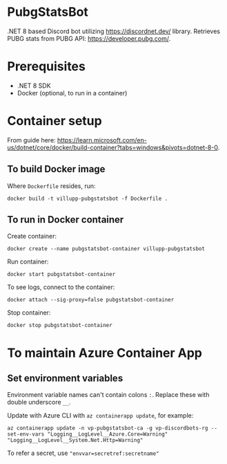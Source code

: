 # PubgStatsBot

.NET 8 based Discord bot utilizing https://discordnet.dev/ library. Retrieves PUBG stats from PUBG API: https://developer.pubg.com/.

# Prerequisites

- .NET 8 SDK
- Docker (optional, to run in a container)

# Container setup

From guide here: https://learn.microsoft.com/en-us/dotnet/core/docker/build-container?tabs=windows&pivots=dotnet-8-0.

## To build Docker image

Where `Dockerfile` resides, run:

`docker build -t villupp-pubgstatsbot -f Dockerfile .`

## To run in Docker container

Create container:

`docker create --name pubgstatsbot-container villupp-pubgstatsbot`

Run container:

`docker start pubgstatsbot-container`

To see logs, connect to the container:

`docker attach --sig-proxy=false pubgstatsbot-container`

Stop container:

`docker stop pubgstatsbot-container`

# To maintain Azure Container App

## Set environment variables

Environment variable names can't contain colons `:`. Replace these with double underscore `__`.

Update with Azure CLI with `az containerapp update`, for example:

`az containerapp update -n vp-pubgstatsbot-ca -g vp-discordbots-rg --set-env-vars "Logging__LogLevel__Azure.Core=Warning" "Logging__LogLevel__System.Net.Http=Warning"`

To refer a secret, use `"envvar=secretref:secretname"`